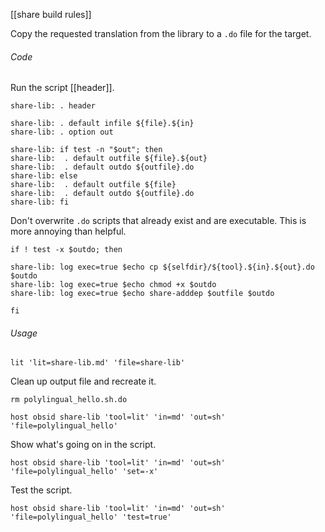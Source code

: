 [[share build rules]]

Copy the requested translation from the library to a `.do` file for the target.

###### Code

Run the script [[header]].

	share-lib: . header

	share-lib: . default infile ${file}.${in}
	share-lib: . option out

	share-lib: if test -n "$out"; then
	share-lib: 	. default outfile ${file}.${out}
	share-lib: 	. default outdo ${outfile}.do
	share-lib: else
	share-lib: 	. default outfile ${file}
	share-lib: 	. default outdo ${outfile}.do
	share-lib: fi

Don't overwrite `.do` scripts that already exist and are executable.  This is more annoying than helpful.

	if ! test -x $outdo; then

	share-lib: log exec=true $echo cp ${selfdir}/${tool}.${in}.${out}.do $outdo
	share-lib: log exec=true $echo chmod +x $outdo
	share-lib: log exec=true $echo share-adddep $outfile $outdo

	fi

###### Usage

	lit 'lit=share-lib.md' 'file=share-lib'

Clean up output file and recreate it.

	rm polylingual_hello.sh.do

	host obsid share-lib 'tool=lit' 'in=md' 'out=sh' 'file=polylingual_hello'

Show what's going on in the script.

	host obsid share-lib 'tool=lit' 'in=md' 'out=sh' 'file=polylingual_hello' 'set=-x'

Test the script.

	host obsid share-lib 'tool=lit' 'in=md' 'out=sh' 'file=polylingual_hello' 'test=true'
